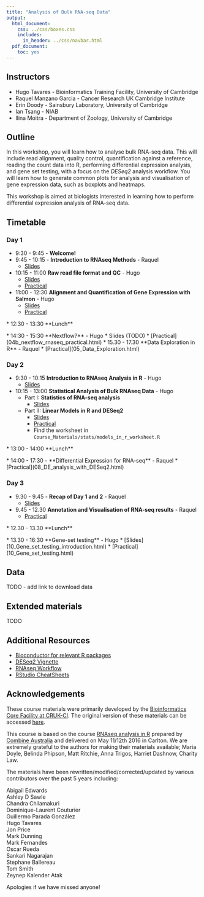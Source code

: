 ```yaml
---
title: "Analysis of Bulk RNA-seq Data"
output:
  html_document:
    css: ../css/boxes.css
    includes:
      in_header: ../css/navbar.html
  pdf_document:
    toc: yes
---
```


## Instructors

* Hugo Tavares - Bioinformatics Training Facility, University of Cambridge
* Raquel Manzano Garcia - Cancer Research UK Cambridge Institute
* Erin Doody - Sainsbury Laboratory, University of Cambridge
* Ian Tsang - NIAB
* Ilina Moitra - Department of Zoology, University of Cambridge


## Outline

In this workshop, you will learn how to analyse bulk RNA-seq data. This will
include read alignment, quality control, quantification against a reference,
reading the count data into R, performing differential expression analysis, and
gene set testing, with a focus on the _DESeq2_ analysis workflow. You will learn
how to generate common plots for analysis and visualisation of gene expression
data, such as boxplots and heatmaps.

This workshop is aimed at biologists interested in learning how to perform
differential expression analysis of RNA-seq data.


## Timetable

### Day 1

* 9:30 - 9:45 - **Welcome!**
* 9:45 - 10:15 - **Introduction to RNAseq Methods** - Raquel
  * [Slides](01_Introduction_to_RNAseq_Methods.html)
* 10:15 - 11:00 **Raw read file format and QC** - Hugo
  * [Slides](02_FastQC_introduction.html)
  * [Practical](02_FastQC_practical.html)
* 11:00 - 12:30 **Alignment and Quantification of Gene Expression with Salmon** - Hugo
  * [Slides](03_Quantification_with_Salmon_introduction.html)
  * [Practical](03_Quantification_with_Salmon_practical.html)
<p>
* 12:30 - 13:30 **Lunch**
<p>
* 14:30 - 15:30 **Nextflow?** - Hugo
  * Slides (TODO)
  * [Practical](04b_nextflow_rnaseq_practical.html)
* 15.30 - 17.30 **Data Exploration in R** - Raquel
  * [Practical](05_Data_Exploration.html)


### Day 2

* 9:30 - 10:15  **Introduction to RNAseq Analysis in R** - Hugo
  * [Slides](06_Introduction_to_RNAseq_Analysis_in_R.html)
* 10:15 - 13:00 **Statistical Analysis of Bulk RNAseq Data** - Hugo
  * Part I: **Statistics of RNA-seq analysis** 
    * [Slides](Bulk_RNAseq_Course_Base/additional_scripts_and_materials/RNA-seq_stats.pdf)
  * Part II: **Linear Models in R and DESeq2**
    * [Slides](Bulk_RNAseq_Course_Base/additional_scripts_and_materials/Statistical_models_in_R_DESeq2.pdf)
    * [Practical](07_Linear_Models.html)
    * Find the worksheet in `Course_Materials/stats/models_in_r_worksheet.R`  
<p>
* 13:00 - 14:00 **Lunch**
<p>
* 14:00 - 17:30 - **Differential Expression for RNA-seq** - Raquel
  * [Practical](08_DE_analysis_with_DESeq2.html)


### Day 3

* 9.30 - 9.45 - **Recap of Day 1 and 2** - Raquel
  * [Slides](Analysis_of_RNA-seq_data_day3recap.pdf)
* 9.45 - 12.30 **Annotation and Visualisation of RNA-seq results** - Raquel
  * [Practical](09_Annotation_and_Visualisation.html)
<p>
* 12.30 - 13.30 **Lunch**
<p>
* 13.30 - 16:30  **Gene-set testing** - Hugo  
  * [Slides](10_Gene_set_testing_introduction.html)
  * [Practical](10_Gene_set_testing.html) 


## Data

TODO - add link to download data


## Extended materials

TODO

## Additional Resources

* [Bioconductor for relevant R packages](https://bioconductor.org/)
* [DESeq2 Vignette](https://bioconductor.org/packages/release/bioc/vignettes/DESeq2/inst/doc/DESeq2.html)  
* [RNAseq Workflow](http://master.bioconductor.org/packages/release/workflows/vignettes/rnaseqGene/inst/doc/rnaseqGene.html)  
* [RStudio CheatSheets](https://rstudio.com/resources/cheatsheets/)

## Acknowledgements

These course materials were primarily developed by the [Bioinformatics Core Facility at CRUK-CI](https://www.cruk.cam.ac.uk/core-facilities/bioinformatics-core).
The original version of these materials can be accessed [here](https://bioinformatics-core-shared-training.github.io/Bulk_RNAseq_Course_Base/).

This course is based on the course [RNAseq analysis in
R](http://combine-australia.github.io/2016-05-11-RNAseq/) prepared by [Combine
Australia](https://combine.org.au/) and delivered on May 11/12th 2016 in
Carlton. We are extremely grateful to the authors for making their materials
available; Maria Doyle, Belinda Phipson, Matt Ritchie, Anna Trigos, Harriet
Dashnow, Charity Law.

The materials have been rewritten/modified/corrected/updated by various
contributors over the past 5 years including:

Abigail Edwards  
Ashley D Sawle  
Chandra Chilamakuri  
Dominique-Laurent Couturier  
Guillermo Parada González  
Hugo Tavares  
Jon Price  
Mark Dunning  
Mark Fernandes  
Oscar Rueda  
Sankari Nagarajan  
Stephane Ballereau  
Tom Smith  
Zeynep Kalender Atak  

Apologies if we have missed anyone!
